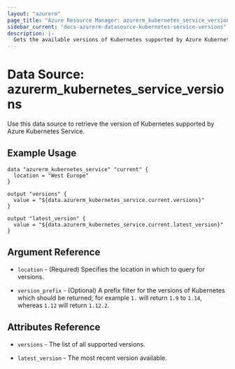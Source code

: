 ```yaml
---
layout: "azurerm"
page_title: "Azure Resource Manager: azurerm_kubernetes_service_versions"
sidebar_current: "docs-azurerm-datasource-kubernetes-service-versions"
description: |-
  Gets the available versions of Kubernetes supported by Azure Kubernetes Service.
---
```


# Data Source: azurerm_kubernetes_service_versions

Use this data source to retrieve the version of Kubernetes supported by Azure Kubernetes Service.

## Example Usage

```hcl
data "azurerm_kubernetes_service" "current" {
  location = "West Europe"
}

output "versions" {
  value = "${data.azurerm_kubernetes_service.current.versions}"
}

output "latest_version" {
  value = "${data.azurerm_kubernetes_service.current.latest_version}"
}
```

## Argument Reference

* `location` - (Required) Specifies the location in which to query for versions.

* `version_prefix` - (Optional) A prefix filter for the versions of Kubernetes which should be returned; for example `1.` will return `1.9` to `1.14`, whereas `1.12` will return `1.12.2`.

## Attributes Reference

* `versions` - The list of all supported versions.

* `latest_version` - The most recent version available.
